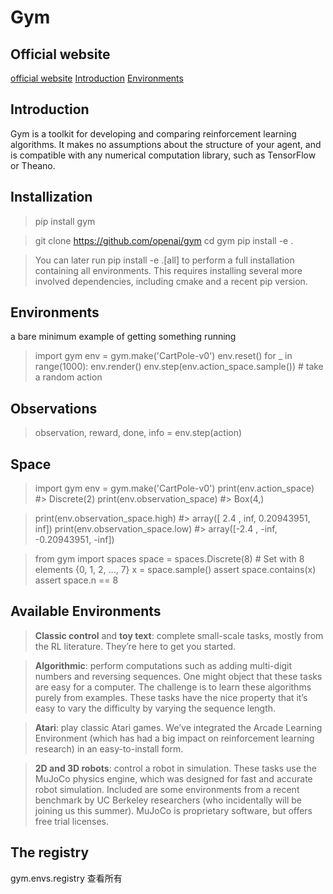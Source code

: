 # Gym

## Official website
[official website](https://gym.openai.com/)
[Introduction](https://gym.openai.com/docs/)
[Environments](https://gym.openai.com/envs/#algorithmic)

## Introduction

Gym is a toolkit for developing and comparing reinforcement learning algorithms. It makes no assumptions about the structure of your agent, and is compatible with any numerical computation library, such as TensorFlow or Theano.


## Installization

> pip install gym

>git clone https://github.com/openai/gym
cd gym
pip install -e .

> You can later run pip install -e .[all] to perform a full installation containing all environments. This requires installing several more involved dependencies, including cmake and a recent pip version.

## Environments

 a bare minimum example of getting something running
 > import gym
env = gym.make('CartPole-v0')
env.reset()
for _ in range(1000):
    env.render()
    env.step(env.action_space.sample()) # take a random action


## Observations
> observation, reward, done, info = env.step(action)

## Space
> import gym
env = gym.make('CartPole-v0')
print(env.action_space)
#> Discrete(2)
print(env.observation_space)
#> Box(4,)

> print(env.observation_space.high)
#> array([ 2.4       ,         inf,  0.20943951,         inf])
print(env.observation_space.low)
#> array([-2.4       ,        -inf, -0.20943951,        -inf])

> from gym import spaces
space = spaces.Discrete(8) # Set with 8 elements {0, 1, 2, ..., 7}
x = space.sample()
assert space.contains(x)
assert space.n == 8

##  Available Environments

> **Classic control** and **toy text**: complete small-scale tasks, mostly from the RL literature. They’re here to get you started.

>  **Algorithmic**: perform computations such as adding multi-digit numbers and reversing sequences. One might object that these tasks are easy for a computer. The challenge is to learn these algorithms purely from examples. These tasks have the nice property that it’s easy to vary the difficulty by varying the sequence length.

>  **Atari**: play classic Atari games. We’ve integrated the Arcade Learning Environment (which has had a big impact on reinforcement learning research) in an easy-to-install form.

>  **2D and 3D robots**: control a robot in simulation. These tasks use the MuJoCo physics engine, which was designed for fast and accurate robot simulation. Included are some environments from a recent benchmark by UC Berkeley researchers (who incidentally will be joining us this summer). MuJoCo is proprietary software, but offers free trial licenses.


## The registry
gym.envs.registry 查看所有